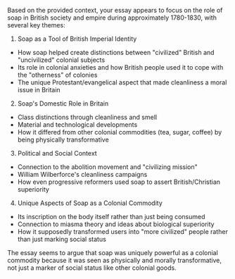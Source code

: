 Based on the provided context, your essay appears to focus on the role of soap in British society and empire during approximately 1780-1830, with several key themes:

1. Soap as a Tool of British Imperial Identity
- How soap helped create distinctions between "civilized" British and "uncivilized" colonial subjects
- Its role in colonial anxieties and how British people used it to cope with the "otherness" of colonies
- The unique Protestant/evangelical aspect that made cleanliness a moral issue in Britain

2. Soap's Domestic Role in Britain
- Class distinctions through cleanliness and smell
- Material and technological developments
- How it differed from other colonial commodities (tea, sugar, coffee) by being physically transformative

3. Political and Social Context
- Connection to the abolition movement and "civilizing mission"
- William Wilberforce's cleanliness campaigns
- How even progressive reformers used soap to assert British/Christian superiority

4. Unique Aspects of Soap as a Colonial Commodity
- Its inscription on the body itself rather than just being consumed
- Connection to miasma theory and ideas about biological superiority
- How it supposedly transformed users into "more civilized" people rather than just marking social status

The essay seems to argue that soap was uniquely powerful as a colonial commodity because it was seen as physically and morally transformative, not just a marker of social status like other colonial goods.